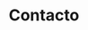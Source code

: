 ---
layout: contact

title: Contacto
tagline: Información de contacto
banner: ../img/images/banner.jpg
---